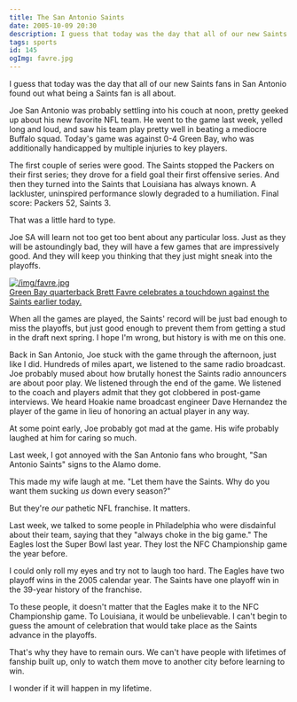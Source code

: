```yaml
---
title: The San Antonio Saints
date: 2005-10-09 20:30
description: I guess that today was the day that all of our new Saints fans in San Antonio found out what being a Saints fan is all about.  Joe San Antonio was probably settling into his couch at noon, pretty geeked up about his new favorite NFL team.  He went to the game last week, yelled long and loud, and saw his team play pretty well in beating a mediocre Buffalo squad.  Today's game was against 0-4 Green Bay, who was additionally handicapped by multiple injuries to key players.
tags: sports
id: 145
ogImg: favre.jpg
---
```

I guess that today was the day that all of our new Saints fans in San Antonio found out what being a Saints fan is all about.

Joe San Antonio was probably settling into his couch at noon, pretty geeked up about his new favorite NFL team.  He went to the game last week, yelled long and loud, and saw his team play pretty well in beating a mediocre Buffalo squad.  Today's game was against 0-4 Green Bay, who was additionally handicapped by multiple injuries to key players.

The first couple of series were good.  The Saints stopped the Packers on their first series; they drove for a field goal their first offensive series.  And then they turned into the Saints that Louisiana has always known.  A lackluster, uninspired performance slowly degraded to a humiliation.  Final score:  Packers 52, Saints 3.

That was a little hard to type.

Joe SA will learn not too get too bent about any particular loss.  Just as they will be astoundingly bad, they will have a few games that are impressively good.  And they will keep you thinking that they just might sneak into the playoffs.

<a class="lightview alignright" href="/img/favre.jpg" data-lightview-caption="Green Bay quarterback Brett Favre celebrates a touchdown against the Saints earlier today." data-lightview-group="group1" style="width:350px;"><img src="/img/favre.jpg" alt="/img/favre.jpg"><br><span class="caption">Green Bay quarterback Brett Favre celebrates a touchdown against the Saints earlier today.</span></a>

When all the games are played, the Saints' record will be just bad enough to miss the playoffs, but just good enough to prevent them from getting a stud in the draft next spring.  I hope I'm wrong, but history is with me on this one.

Back in San Antonio, Joe stuck with the game through the afternoon, just like I did.  Hundreds of miles apart, we listened to the same radio broadcast.  Joe probably mused about how brutally honest the Saints radio announcers are about poor play.  We listened through the end of the game.  We listened to the coach and players admit that they got clobbered in post-game interviews.  We heard Hoakie name broadcast engineer Dave Hernandez the player of the game in lieu of honoring an actual player in any way.

At some point early, Joe probably got mad at the game.  His wife probably laughed at him for caring so much.

Last week, I got annoyed with the San Antonio fans who brought, "San Antonio Saints" signs to the Alamo dome.

This made my wife laugh at me.  "Let them have the Saints. Why do you want them sucking <i>us</i> down every season?"

But they're <i>our</i> pathetic NFL franchise.  It matters.

Last week, we talked to some people in Philadelphia who were disdainful about their team, saying that they "always choke in the big game."  The Eagles lost the Super Bowl last year.  They lost the NFC Championship game the year before.

I could only roll my eyes and try not to laugh too hard.  The Eagles have two playoff wins in the 2005 calendar year.  The Saints have one playoff win in the 39-year history of the franchise.

To these people, it doesn't matter that the Eagles make it to the NFC Championship game.  To Louisiana, it would be unbelievable.  I can't begin to guess the amount of celebration that would take place as the Saints advance in the playoffs. 

That's why they have to remain ours.  We can't have people with lifetimes of fanship built up, only to watch them move to another city before learning to win.

I wonder if it will happen in my lifetime.  
